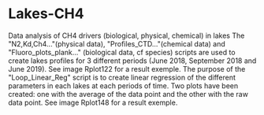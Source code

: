 # Lakes-CH4
Data analysis of CH4 drivers (biological, physical, chemical) in lakes
The "N2,Kd,Ch4..."(physical data), "Profiles_CTD..."(chemical data) and "Fluoro_plots_plank..." (biological data, cf species) scripts are used to create lakes profiles for 3 different periods (June 2018, September 2018 and June 2019). See image Rplot122 for a result exemple.
The purpose of the "Loop_Linear_Reg" script is to create linear regression of the different parameters in each lakes at each periods of time. Two plots have been created: one with the average of the data point and the other with the raw data point. See image Rplot148 for a result exemple.
